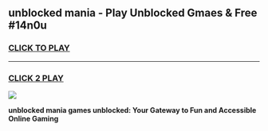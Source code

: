 
## unblocked mania - Play Unblocked Gmaes & Free #14n0u
<h3>
<a href="https://news.freeplayer.one?title=unblocked_mania&ref=27F">CLICK TO PLAY</a></h3>
<hr>

<h3>
<a href="https://news.freeplayer.one?title=unblocked_mania&ref=27F">CLICK 2 PLAY</a>
  
</h3>

<a href="https://news.freeplayer.one?title=unblocked_mania&ref=27F/"><img src="https://clearcache.store/games.png"></a>


**unblocked mania games unblocked: Your Gateway to Fun and Accessible Online Gaming**
